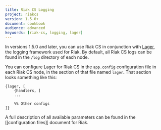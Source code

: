```yaml
---
title: Riak CS Logging
project: riakcs
version: 1.5.0+
document: cookbook
audience: advanced
keywords: [riak-cs, logging, lager]
---
```


In versions 1.5.0 and later, you can use Riak CS in conjunction with
[Lager](https://github.com/basho/lager), the logging framework used for
Riak. By default, all Riak CS logs can be found in the `/log` directory
of each node.

You can configure Lager for Riak CS in the `app.config` configuration
file in each Riak CS node, in the section of that file named `lager`.
That section looks something like this:

```appconfig
{lager, [
    {handlers, [
    ...

    %% Other configs
]}
```

A full description of all available parameters can be found in the
[[configuration files]] document for Riak.